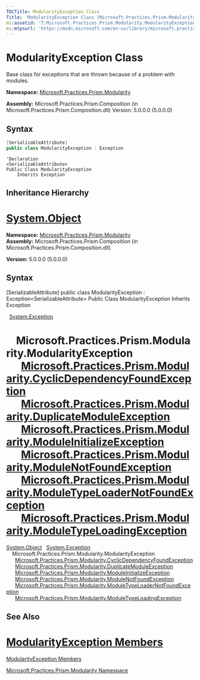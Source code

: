 ```yaml
---
TOCTitle: ModularityException Class
Title: 'ModularityException Class (Microsoft.Practices.Prism.Modularity)'
ms:assetid: 'T:Microsoft.Practices.Prism.Modularity.ModularityException'
ms:mtpsurl: 'https://msdn.microsoft.com/en-us/library/microsoft.practices.prism.modularity.modularityexception(v=pandp.50)'
---
```



# ModularityException Class


Base class for exceptions that are thrown because of a problem with modules.


**Namespace:** [Microsoft.Practices.Prism.Modularity](https://msdn.microsoft.com/en-us/library/microsoft.practices.prism.modularity(v=pandp.50).aspx)

**Assembly:** Microsoft.Practices.Prism.Composition (in Microsoft.Practices.Prism.Composition.dll) Version: 5.0.0.0 (5.0.0.0)

## Syntax

```c#
[SerializableAttribute]
public class ModularityException : Exception
```
```VB
'Declaration
<SerializableAttribute>
Public Class ModularityException
	Inherits Exception
```

## Inheritance Hierarchy


[System.Object](http://msdn2.microsoft.com/en-us/library/e5kfa45b)
=======
**Namespace:** [Microsoft.Practices.Prism.Modularity](https://msdn.microsoft.com/library/microsoft.practices.prism.modularity)
**Assembly:** Microsoft.Practices.Prism.Composition (in Microsoft.Practices.Prism.Composition.dll)

**Version:** 5.0.0.0 (5.0.0.0)

## Syntax


[SerializableAttribute\] public class ModularityException : Exception&lt;SerializableAttribute&gt; Public Class ModularityException Inherits Exception


  [System.Exception](http://msdn2.microsoft.com/en-us/library/c18k6c59)


    Microsoft.Practices.Prism.Modularity.ModularityException
      [Microsoft.Practices.Prism.Modularity.CyclicDependencyFoundException](https://msdn.microsoft.com/en-us/library/microsoft.practices.prism.modularity.cyclicdependencyfoundexception(v=pandp.50).aspx)
      [Microsoft.Practices.Prism.Modularity.DuplicateModuleException](https://msdn.microsoft.com/en-us/library/microsoft.practices.prism.modularity.duplicatemoduleexception(v=pandp.50).aspx)
      [Microsoft.Practices.Prism.Modularity.ModuleInitializeException](https://msdn.microsoft.com/en-us/library/microsoft.practices.prism.modularity.moduleinitializeexception(v=pandp.50).aspx)
      [Microsoft.Practices.Prism.Modularity.ModuleNotFoundException](https://msdn.microsoft.com/en-us/library/microsoft.practices.prism.modularity.modulenotfoundexception(v=pandp.50).aspx)
      [Microsoft.Practices.Prism.Modularity.ModuleTypeLoaderNotFoundException](https://msdn.microsoft.com/en-us/library/microsoft.practices.prism.modularity.moduletypeloadernotfoundexception(v=pandp.50).aspx)
      [Microsoft.Practices.Prism.Modularity.ModuleTypeLoadingException](https://msdn.microsoft.com/en-us/library/microsoft.practices.prism.modularity.moduletypeloadingexception(v=pandp.50).aspx)
=======
<span id="familyToggle"></span>[System.Object](http://msdn.microsoft.com/en-us/library/e5kfa45b)
  [System.Exception](http://msdn.microsoft.com/en-us/library/c18k6c59)
    Microsoft.Practices.Prism.Modularity.ModularityException
      [Microsoft.Practices.Prism.Modularity.CyclicDependencyFoundException](https://msdn.microsoft.com/library/microsoft.practices.prism.modularity.cyclicdependencyfoundexception)
      [Microsoft.Practices.Prism.Modularity.DuplicateModuleException](https://msdn.microsoft.com/library/microsoft.practices.prism.modularity.duplicatemoduleexception)
      [Microsoft.Practices.Prism.Modularity.ModuleInitializeException](https://msdn.microsoft.com/library/microsoft.practices.prism.modularity.moduleinitializeexception)
      [Microsoft.Practices.Prism.Modularity.ModuleNotFoundException](https://msdn.microsoft.com/library/microsoft.practices.prism.modularity.modulenotfoundexception)
      [Microsoft.Practices.Prism.Modularity.ModuleTypeLoaderNotFoundException](https://msdn.microsoft.com/library/microsoft.practices.prism.modularity.moduletypeloadernotfoundexception)
      [Microsoft.Practices.Prism.Modularity.ModuleTypeLoadingException](https://msdn.microsoft.com/library/microsoft.practices.prism.modularity.moduletypeloadingexception)


## See Also


[ModularityException Members](https://msdn.microsoft.com/en-us/library/microsoft.practices.prism.modularity.modularityexception_members(v=pandp.50).aspx)
=======

[ModularityException Members](https://msdn.microsoft.com/allmembers.t:microsoft.practices.prism.modularity.modularityexception)

[Microsoft.Practices.Prism.Modularity Namespace](https://msdn.microsoft.com/en-us/library/microsoft.practices.prism.modularity(v=pandp.50).aspx)
